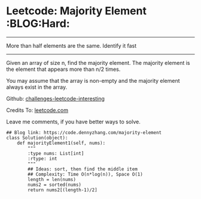 # Leetcode: Majority Element     :BLOG:Hard:


---

More than half elements are the same. Identify it fast  

---

Given an array of size n, find the majority element. The majority element is the element that appears more than n/2 times.  

You may assume that the array is non-empty and the majority element always exist in the array.  

Github: [challenges-leetcode-interesting](https://github.com/DennyZhang/challenges-leetcode-interesting/tree/master/majority-element)  

Credits To: [leetcode.com](https://leetcode.com/problems/majority-element/description/)  

Leave me comments, if you have better ways to solve.  

    ## Blog link: https://code.dennyzhang.com/majority-element
    class Solution(object):
        def majorityElement1(self, nums):
            """
            :type nums: List[int]
            :rtype: int
            """
            ## Ideas: sort, then find the middle item
            ## Complexity: Time O(n*log(n)), Space O(1)
            length = len(nums)
            nums2 = sorted(nums)
            return nums2[(length-1)/2]